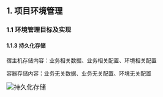 ## 1. 项目环境管理
### 1.1 环境管理目标及实现
#### 1.1.3 持久化存储

宿主机存储内容：业务相关数据、业务相关配置、环境相关配置

容器存储内容：业务无关数据、业务无关配置、环境无关配置

<img src="https://image.eula.club/quantum/持久化存储.png" alt="持久化存储" style="zoom:120%;" />
